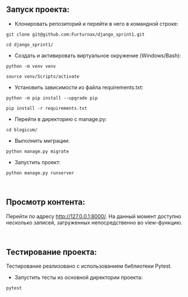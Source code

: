 ## Запуск проекта:
+ Клонировать репозиторий и перейти в него в командной строке:
```shell script
git clone git@github.com:Furturnax/django_sprint1.git
```

```shell script
cd django_sprint1/
```

+ Cоздать и активировать виртуальное окружение (Windows/Bash):
```shell script
python -m venv venv
```

```shell script
source venv/Scripts/activate
```

+ Установить зависимости из файла requirements.txt:
```shell script
python -m pip install --upgrade pip
```

```shell script
pip install -r requirements.txt
```

+ Перейти в директорию с manage.py:
```shell script
cd blogicum/
```

+ Выполнить миграции:
```shell script
python manage.py migrate
```

+ Запустить проект:
```shell script
python manage.py runserver
```

<br>

## Просмотр контента:
Перейти по адресу http://127.0.0.1:8000/. На данный момент доступно несколько записей, загруженных непосредственно во view-функцию. 

<br>

## Тестирование проекта:
Тестирование реализовано с использованием библиотеки Pytest. 

+ Запустить тесты из основной директории проекта:
```shell script
pytest
```
